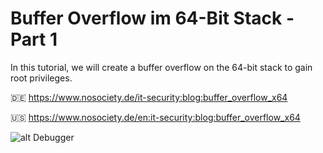 # Buffer Overflow im 64-Bit Stack - Part 1

In this tutorial, we will create a buffer overflow on the 64-bit stack to gain root privileges.

🇩🇪 https://www.nosociety.de/it-security:blog:buffer_overflow_x64

🇺🇸 https://www.nosociety.de/en:it-security:blog:buffer_overflow_x64

![alt Debugger](https://www.nosociety.de/_media/it-security:blog:bof-64-1.jpg "Logo Part 1")
